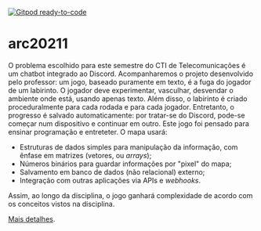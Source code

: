 [![Gitpod ready-to-code](https://img.shields.io/badge/Gitpod-ready--to--code-blue?logo=gitpod)](https://apricot-flamingo-b61xwzv5.ws-us16.gitpod.io/)

# arc20211
O problema escolhido para este semestre do CTI de Telecomunicações é um chatbot integrado ao Discord. 
Acompanharemos o projeto desenvolvido pelo professor: um jogo, baseado puramente em texto, é a fuga do jogador de um labirinto. 
O jogador deve experimentar, vasculhar, desvendar o ambiente onde está, usando apenas texto.
Além disso, o labirinto é criado proceduralmente para cada rodada e para cada jogador. Entretanto, o progresso é salvado automaticamente: por tratar-se do Discord, pode-se começar num dispositivo e continuar em outro.
Este jogo foi pensado para ensinar programação e entreteter. O mapa usará:

- Estruturas de dados simples para manipulação da informação, com ênfase em matrizes (vetores, ou _arrays_);
- Números binários para guardar informações por "pixel" do mapa;
- Salvamento em banco de dados (não relacional) externo;
- Integração com outras aplicações via APIs e _webhooks_.

Assim, ao longo da disciplina, o jogo ganhará complexidade de acordo com os conceitos vistos na disciplina.

[Mais detalhes](https://github.com/boidacarapreta/arc20211#readme).

